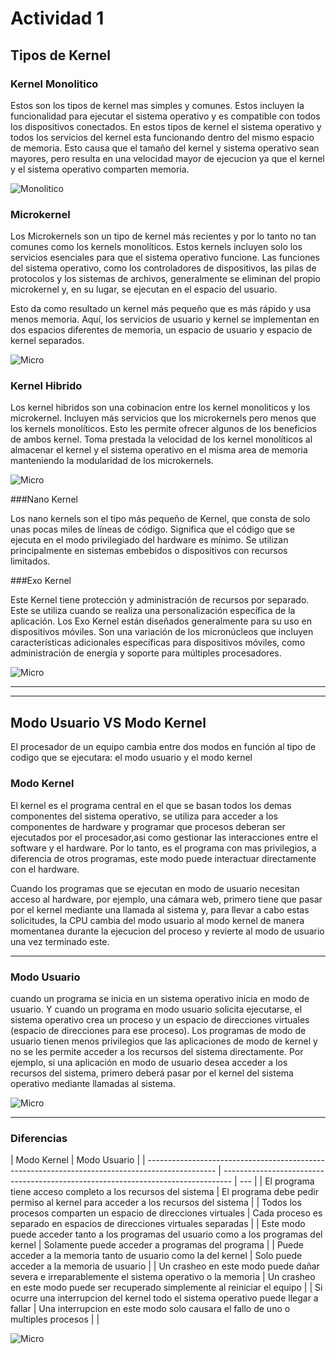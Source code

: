 # Actividad 1

## Tipos de Kernel

### Kernel Monolitico

Estos son los tipos de kernel mas simples y comunes. Estos incluyen la funcionalidad para ejecutar el sistema operativo y es compatible con todos los dispositivos conectados. En estos tipos de kernel el sistema operativo y todos los servicios del kernel esta funcionando dentro del mismo espacio de memoria. Esto causa que el tamaño del kernel y sistema operativo sean mayores, pero resulta en una velocidad mayor de ejecucion ya que el kernel y el sistema operativo comparten memoria.

![Monolitico](images/monolitico.png)

### Microkernel

Los Microkernels son un tipo de kernel más recientes y por lo tanto no tan comunes como los kernels monolíticos. Estos kernels incluyen solo los servicios esenciales para que el sistema operativo funcione. Las funciones del sistema operativo, como los controladores de dispositivos, las pilas de protocolos y los sistemas de archivos, generalmente se eliminan del propio microkernel y, en su lugar, se ejecutan en el espacio del usuario.

Esto da como resultado un kernel más pequeño que es más rápido y usa menos memoria. Aquí, los servicios de usuario y kernel se implementan en dos espacios diferentes de memoria, un espacio de usuario y espacio de kernel separados.

![Micro](images/microkernel.png)

### Kernel Hibrido

Los kernel hibridos son una cobinacion entre los kernel monoliticos y los microkernel. Incluyen más servicios que los microkernels pero menos que los kernels monolíticos. Esto les permite ofrecer algunos de los beneficios de ambos kernel. Toma prestada la velocidad de los kernel monolíticos al almacenar el kernel y el sistema operativo en el misma area de memoria manteniendo la modularidad de los microkernels.

![Micro](images/hibrido.png)

###Nano Kernel

Los nano kernels son el tipo más pequeño de Kernel, que consta de solo unas pocas miles de líneas de código. Significa que el código que se ejecuta en el modo privilegiado del hardware es mínimo. Se utilizan principalmente en sistemas embebidos o dispositivos con recursos limitados.

###Exo Kernel

Este Kernel tiene protección y administración de recursos por separado. Este se utiliza cuando se realiza una personalización específica de la aplicación. Los Exo Kernel están diseñados generalmente para su uso en dispositivos móviles. Son una variación de los micronúcleos que incluyen características adicionales específicas para dispositivos móviles, como administración de energía y soporte para múltiples procesadores.

![Micro](images/exo.png)

---

---

## Modo Usuario VS Modo Kernel

El procesador de un equipo cambia entre dos modos en función al tipo de codigo que se ejecutara: el modo usuario y el modo kernel

### Modo Kernel

El kernel es el programa central en el que se basan todos los demas componentes del sistema operativo, se utiliza para acceder a los componentes de hardware y programar que procesos deberan ser ejecutados por el procesador,asi como gestionar las interacciones entre el software y el hardware. Por lo tanto, es el programa con mas privilegios, a diferencia de otros programas, este modo puede interactuar directamente con el hardware.

Cuando los programas que se ejecutan en modo de usuario necesitan acceso al hardware, por ejemplo, una cámara web, primero tiene que pasar por el kernel mediante una llamada al sistema y, para llevar a cabo estas solicitudes, la CPU cambia del modo usuario al modo kernel de manera momentanea durante la ejecucion del proceso y revierte al modo de usuario una vez terminado este.

---

### Modo Usuario

cuando un programa se inicia en un sistema operativo inicia en modo de usuario. Y cuando un programa en modo usuario solicita ejecutarse, el sistema operativo crea un proceso y un espacio de direcciones virtuales (espacio de direcciones para ese proceso). Los programas de modo de usuario tienen menos privilegios que las aplicaciones de modo de kernel y no se les permite acceder a los recursos del sistema directamente. Por ejemplo, si una aplicación en modo de usuario desea acceder a los recursos del sistema, primero deberá pasar por el kernel del sistema operativo mediante llamadas al sistema.

![Micro](images/usuario_vs_kernel2.png)

---

### Diferencias

| Modo Kernel                                                                                     | Modo Usuario                                                                     |
| ----------------------------------------------------------------------------------------------- | -------------------------------------------------------------------------------- | --- |
| El programa tiene acceso completo a los recursos del sistema                                    | El programa debe pedir permiso al kernel para acceder a los recursos del sistema |
| Todos los procesos comparten un espacio de direcciones virtuales                                | Cada proceso es separado en espacios de direcciones virtuales separadas          |
| Este modo puede acceder tanto a los programas del usuario como a los programas del kernel       | Solamente puede acceder a programas del programa                                 |
| Puede acceder a la memoria tanto de usuario como la del kernel                                  | Solo puede acceder a la memoria de usuario                                       |
| Un crasheo en este modo puede dañar severa e irreparablemente el sistema operativo o la memoria | Un crasheo en este modo puede ser recuperado simplemente al reiniciar el equipo  |
| Si ocurre una interrupcion del kernel todo el sistema operativo puede llegar a fallar           | Una interrupcion en este modo solo causara el fallo de uno o multiples procesos  |     |

![Micro](images/usuario_vs_kernel.png)
